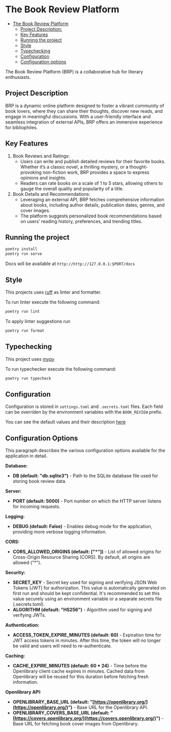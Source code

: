 # The Book Review Platform

<!--toc:start-->

- [The Book Review Platform](#the-book-review-platform)
  - [Project Description:](#project-description)
  - [Key Features](#key-features)
  - [Running the project](#running-the-project)
  - [Style](#style)
  - [Typechecking](#typechecking)
  - [Configuration](#configuration)
  - [Configuration options](#configuration-options)
  <!--toc:end-->

The Book Review Platform (BRP) is a collaborative hub for literary enthusiasts.

## Project Description

BRP is a dynamic online platform designed to foster a vibrant community of book
lovers, where they can share their thoughts, discover new reads, and engage in
meaningful discussions. With a user-friendly interface and seamless integration
of external APIs, BRP offers an immersive experience for bibliophiles.

## Key Features

1. Book Reviews and Ratings:
   - Users can write and publish detailed reviews for their favorite books.
     Whether it’s a classic novel, a thrilling mystery, or a thought-provoking
     non-fiction work, BRP provides a space to express opinions and insights.
   - Readers can rate books on a scale of 1 to 5 stars, allowing others to gauge
     the overall quality and popularity of a title.
2. Book Details and Recommendations:
   - Leveraging an external API, BRP fetches comprehensive information about
     books, including author details, publication dates, genres, and cover
     images.
   - The platform suggests personalized book recommendations based on users’
     reading history, preferences, and trending titles.

## Running the project

```bash
poetry install
poetry run serve
```

Docs will be available at `http://http://127.0.0.1:$PORT/docs`

## Style

This projects uses [ruff] as linter and formatter.

To run linter execute the following command:

```bash
poetry run lint
```

To apply linter suggestions run

```bash
poetry run format
```

## Typechecking

This project uses [mypy]

To run typechecker execute the following command:

```bash
poetry run typecheck
```

[ruff]: https://docs.astral.sh/ruff/
[mypy]: https://mypy-lang.org/

## Configuration

Configuration is stored in `settings.toml` and `.secrets.toml` files. Each field
can be overriden by the environment variables with the `BOOK_REVIEW` prefix.

You can see the default values and their description
[here](./book_review/config.py)

## Configuration Options

This paragraph describes the various configuration options available for the application in detail.

**Database:**

- **DB (default: "db.sqlite3")** - Path to the SQLite database file used for storing book review data.

**Server:**

- **PORT (default: 5000)** - Port number on which the HTTP server listens for incoming requests.

**Logging:**

- **DEBUG (default: False)** - Enables debug mode for the application, providing more verbose logging information.

**CORS:**

- **CORS_ALLOWED_ORIGINS (default: ["*"])** - List of allowed origins for Cross-Origin Resource Sharing (CORS). By default, all origins are allowed ("*").

**Security:**

- **SECRET_KEY** - Secret key used for signing and verifying JSON Web Tokens (JWT) for authorization. This value is automatically generated on first run and should be kept confidential. It's recommended to set this value securely using an environment variable or a separate secrets file (.secrets.toml).
- **ALGORITHM (default: "HS256")** - Algorithm used for signing and verifying JWTs.

**Authentication:**

- **ACCESS_TOKEN_EXPIRE_MINUTES (default: 60)** - Expiration time for JWT access tokens in minutes. After this time, the token will no longer be valid and users will need to re-authenticate.

**Caching:**

- **CACHE_EXPIRE_MINUTES (default: 60 * 24)** - Time before the Openlibrary client cache expires in minutes. Cached data from Openlibrary will be reused for this duration before fetching fresh information.

**Openlibrary API:**

- **OPENLIBRARY_BASE_URL (default: "[https://openlibrary.org/](https://openlibrary.org/)")** - Base URL for the Openlibrary API.
- **OPENLIBRARY_COVERS_BASE_URL (default: "[https://covers.openlibrary.org/](https://covers.openlibrary.org/)")** - Base URL for fetching book cover images from Openlibrary.
